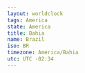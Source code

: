 ```yaml
---
layout: worldclock
tags: America
state: America
title: Bahia
name: Brazil
iso: BR
timezone: America/Bahia
utc: UTC -02:34
---
```


